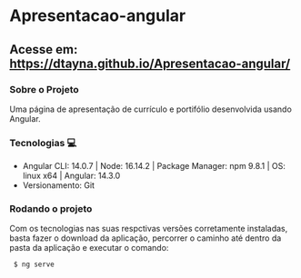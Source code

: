 # Apresentacao-angular

## Acesse em: https://dtayna.github.io/Apresentacao-angular/

### Sobre o Projeto
Uma página de apresentação de currículo e portifólio desenvolvida usando Angular.

### Tecnologias 💻

- Angular CLI: 14.0.7 | Node: 16.14.2 | Package Manager: npm 9.8.1  | OS: linux x64 | Angular: 14.3.0
- Versionamento: Git

### Rodando o projeto

Com os tecnologias nas suas respctivas versões corretamente instaladas, basta fazer o download da aplicação, percorrer o caminho até dentro da pasta da aplicação e executar o comando:

<code> $ ng serve </code>
